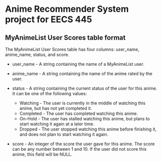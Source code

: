 # Anime Recommender System project for EECS 445

## MyAnimeList User Scores table format

The MyAnimeList User Scores table has four columns: user\_name,
anime\_name, status, and score.

- user\_name - A string containing the name of a MyAnimeList user.

- anime\_name - A string containing the name of the anime rated by the
user.

- status - A string containing the current status of the user for this
  anime. It can be one of the following values:
  * Watching - The user is currently in the middle of watching this
    anime, but has not yet completed it.
  * Completed - The user has completed watching this anime.
  * On-Hold - The user has stalled watching this anime, but plans to
    start watching it again at a later time.
  * Dropped - The user stopped watching this anime before finishing it,
    and does not plan to start watching it again.

- score - An integer of the score the user gave for this anime. The
  score can be any number between 1 and 10. If the user did not score
  this anime, this field will be NULL.
